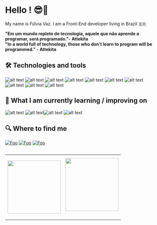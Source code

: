
# Hello ! 😎🖖

  

My name is Fúlvia Vaz. I am a  Front-End developer living in Brazil 🇧🇷

 **"Em um mundo repleto de tecnologia, aquele que não aprende a programar, será programado."- Attekita
 <br>
 "In a world full of technology, those who don't learn to program will be programmed." - Attekita**


## 🛠 Technologies and tools

![alt text](https://img.shields.io/badge/HTML5-E34F26?style=for-the-badge&logo=html5&logoColor=white) ![alt text](https://img.shields.io/badge/CSS3-1572B6?style=for-the-badge&logo=css3&logoColor=white) ![alt text](https://img.shields.io/badge/JavaScript-F7DF1E?style=for-the-badge&logo=javascript&logoColor=black)  ![alt text](https://img.shields.io/badge/React-1572B6?style=for-the-badge&logo=react&logoColor=white) ![alt text](https://img.shields.io/badge/Next.JS-000000?style=for-the-badge&logo=next.js&logoColor=white) ![alt text](https://img.shields.io/badge/Git-E34F26?style=for-the-badge&logo=git&logoColor=white) ![alt text](https://img.shields.io/badge/sass-FF1493?style=for-the-badge&logo=sass&logoColor=white) ![alt text](https://img.shields.io/badge/bootstrap-620EC4?style=for-the-badge&logo=bootstrap&logoColor=white) ![alt text](https://img.shields.io/badge/Node.Js-3CB371?style=for-the-badge&logo=node.js&logoColor=white) ![alt text](https://img.shields.io/badge/express-000000?style=for-the-badge&logo=express&logoColor=white) 
  ## 📖 What I am currently learning / improving on
![alt text](https://img.shields.io/badge/TypeScript-1572B6?style=for-the-badge&logo=typescript&logoColor=white) ![alt text](https://img.shields.io/badge/SQL-000000?style=for-the-badge&logo=mysql&logoColor=white)![alt text](https://img.shields.io/badge/reactNative-1572B6?style=for-the-badge&logo=react&logoColor=white) ![alt text](https://img.shields.io/badge/python-0000CD?style=for-the-badge&logo=python&logoColor=white)

## 🔍 Where to find me

[![Foo](https://img.shields.io/badge/LinkedIn-0077B5?style=for-the-badge&logo=linkedin&logoColor=white)](https://www.linkedin.com/in/fulviavaz/) [![Foo](https://img.shields.io/badge/Facebook-0077B5?style=for-the-badge&logo=facebook&logoColor=white)](https://www.facebook.com/fulviavaz) [![Foo](https://img.shields.io/badge/Instagram-FF1493?style=for-the-badge&logo=instagram&logoColor=white)](https://www.instagram.com/fulviavaz)

<table  align="left">

<row>

<td>

<!-- Card -->

<img  height='172'  src='https://github-readme-stats.vercel.app/api/top-langs/?username=fulviavaz&layout=compact&theme=react'></td><td><img  height='172'  src='https://github-readme-stats.vercel.app/api?username=fulviavaz&show_icons=true&theme=react'>
</td>

</row>

</table>

  


